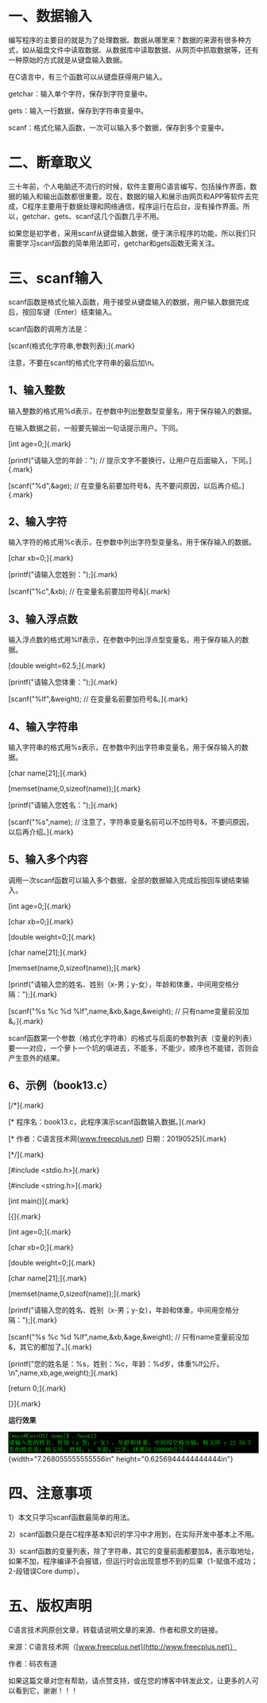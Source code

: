 # 一、数据输入

编写程序的主要目的就是为了处理数据。数据从哪里来？数据的来源有很多种方式，如从磁盘文件中读取数据、从数据库中读取数据、从网页中抓取数据等，还有一种原始的方式就是从键盘输入数据。

在C语言中，有三个函数可以从键盘获得用户输入。

getchar：输入单个字符，保存到字符变量中。

gets：输入一行数据，保存到字符串变量中。

scanf：格式化输入函数，一次可以输入多个数据，保存到多个变量中。

# 二、断章取义

三十年前，个人电脑还不流行的时候，软件主要用C语言编写，包括操作界面，数据的输入和输出函数都很重要。现在，数据的输入和展示由网页和APP等软件去完成，C程序主要用于数据处理和网络通信，程序运行在后台，没有操作界面。所以，getchar、gets、scanf这几个函数几乎不用。

如果您是初学者，采用scanf从键盘输入数据，便于演示程序的功能，所以我们只需要学习scanf函数的简单用法即可，getchar和gets函数无需关注。

# 三、scanf输入

scanf函数是格式化输入函数，用于接受从键盘输入的数据，用户输入数据完成后，按回车键（Enter）结束输入。

scanf函数的调用方法是：

[scanf(格式化字符串,参数列表);]{.mark}

注意，不要在scanf的格式化字符串的最后加\\n。

## 1、输入整数

输入整数的格式用%d表示，在参数中列出整数型变量名，用于保存输入的数据。

在输入数据之前，一般要先输出一句话提示用户。下同。

[int age=0;]{.mark}

[printf(\"请输入您的年龄：\"); //
提示文字不要换行，让用户在后面输入，下同。]{.mark}

[scanf(\"%d\",&age); //
在变量名前要加符号&，先不要问原因，以后再介绍。]{.mark}

## 2、输入字符

输入字符的格式用%c表示，在参数中列出字符型变量名，用于保存输入的数据。

[char xb=0;]{.mark}

[printf(\"请输入您姓别：\");]{.mark}

[scanf(\"%c\",&xb); // 在变量名前要加符号&]{.mark}

## 3、输入浮点数

输入浮点数的格式用%lf表示，在参数中列出浮点型变量名，用于保存输入的数据。

[double weight=62.5;]{.mark}

[printf(\"请输入您体重：\");]{.mark}

[scanf(\"%lf\",&weight); // 在变量名前要加符号&。]{.mark}

## 4、输入字符串

输入字符串的格式用%s表示，在参数中列出字符串变量名，用于保存输入的数据。

[char name\[21\];]{.mark}

[memset(name,0,sizeof(name));]{.mark}

[printf(\"请输入您姓名：\");]{.mark}

[scanf(\"%s\",name); //
注意了，字符串变量名前可以不加符号&，不要问原因，以后再介绍。]{.mark}

## 5、输入多个内容

调用一次scanf函数可以输入多个数据，全部的数据输入完成后按回车键结束输入。

[int age=0;]{.mark}

[char xb=0;]{.mark}

[double weight=0;]{.mark}

[char name\[21\];]{.mark}

[memset(name,0,sizeof(name));]{.mark}

[printf(\"请输入您的姓名、姓别（x-男；y-女），年龄和体重，中间用空格分隔：\");]{.mark}

[scanf(\"%s %c %d %lf\",name,&xb,&age,&weight); //
只有name变量前没加&。]{.mark}

scanf函数第一个参数（格式化字符串）的格式与后面的参数列表（变量的列表）要一一对应，一个萝卜一个坑的填进去，不能多，不能少，顺序也不能错，否则会产生意外的结果。

## 6、示例（book13.c）

[/\*]{.mark}

[\* 程序名：book13.c，此程序演示scanf函数输入数据。]{.mark}

[\* 作者：C语言技术网(www.freecplus.net) 日期：20190525]{.mark}

[\*/]{.mark}

[#include \<stdio.h\>]{.mark}

[#include \<string.h\>]{.mark}

[int main()]{.mark}

[{]{.mark}

[int age=0;]{.mark}

[char xb=0;]{.mark}

[double weight=0;]{.mark}

[char name\[21\];]{.mark}

[memset(name,0,sizeof(name));]{.mark}

[printf(\"请输入您的姓名、姓别（x-男；y-女），年龄和体重，中间用空格分隔：\");]{.mark}

[scanf(\"%s %c %d %lf\",name,&xb,&age,&weight); //
只有name变量前没加&，其它的都加了。]{.mark}

[printf(\"您的姓名是：%s，姓别：%c，年龄：%d岁，体重%lf公斤。\\n\",name,xb,age,weight);]{.mark}

[return 0;]{.mark}

[}]{.mark}

**运行效果**

![](/images/46/media/image1.png){width="7.268055555555556in"
height="0.6256944444444444in"}

# 四、注意事项

1）本文只学习scanf函数最简单的用法。

2）scanf函数只是在C程序基本知识的学习中才用到，在实际开发中基本上不用。

3）scanf函数的变量列表，除了字符串，其它的变量前面都要加&，表示取地址，如果不加，程序编译不会报错，但运行时会出现意想不到的后果（1-赋值不成功；2-段错误Core
dump）。

# 五、版权声明

C语言技术网原创文章，转载请说明文章的来源、作者和原文的链接。

来源：C语言技术网（[www.freecplus.net](http://www.freecplus.net)）

作者：码农有道

如果这篇文章对您有帮助，请点赞支持，或在您的博客中转发此文，让更多的人可以看到它，谢谢！！！
